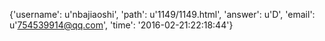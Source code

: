 {'username': u'nbajiaoshi', 'path': u'1149/1149.html', 'answer': u'D', 'email': u'754539914@qq.com', 'time': '2016-02-21:22:18:44'}